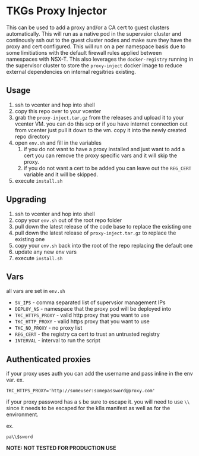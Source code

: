 # TKGs Proxy Injector

This can be used to add a proxy and/or a CA cert to guest clusters automatically. This will run as a native pod in the supervsior cluster and continously ssh out to the guest cluster nodes and make sure they have the proxy and cert configured. This will run on a per namespace basis due to some limitiations with the default firewall rules applied between namespaces with NSX-T. This also leverages the `docker-registry` running in the supervisor cluster to store the `proxy-inject` docker image to reduce external dependencies on internal regsitries existing.


## Usage

1. ssh to vcenter and hop into shell
2. copy this repo over to your vcenter 
3. grab the `proxy-inject.tar.gz` from the releases and upload it to your vcenter VM. you can do this scp or if you have internet connection out from vcenter just pull it down to the vm. copy it into the newly created repo directory
4. open `env.sh` and fill in the variables
   1. if you do not want to have a proxy installed and just want to add a cert you can remove the proxy specific vars and it will skip the proxy.
   2. if you do not want a cert to be added you can leave out the `REG_CERT` variable and it will be skipped.
5. execute `install.sh`

## Upgrading

1. ssh to vcenter and hop into shell
2. copy your `env.sh` out of the root repo folder
3. pull down the latest release of the code base to replace the existing one
4. pull down the latest release of `proxy-inject.tar.gz` to replace the existing one
5. copy your `env.sh` back into the root of the repo replacing the default one
6. update any new env vars
7. execute `install.sh`

## Vars

all vars are set in `env.sh`

* `SV_IPS` -  comma separated list of supervsior management IPs
* `DEPLOY_NS` - namespace that the proxy pod will be deployed into
* `TKC_HTTPS_PROXY` - valid http proxy that you want to use
* `TKC_HTTP_PROXY` - valid https proxy that you want to use
* `TKC_NO_PROXY` -  no proxy list
* `REG_CERT` -  the registry ca cert to trust an untrusted registry
* `INTERVAL` - interval to run the script


## Authenticated proxies

if your proxy uses auth you can add the username and pass inline in the env var.
ex.

`TKC_HTTPS_PROXY='http://someuser:somepassword@proxy.com'`

if your proxy password has a `$` be sure to escape it. you will need to use `\\` since it needs to be escaped for the k8s manifest as well as for the environment.

ex.
 
`pa\\$sword`

**NOTE: NOT TESTED FOR PRODUCTION USE**
